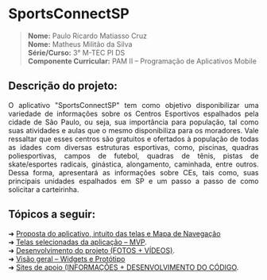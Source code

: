 
# SportsConnectSP

> **Nome:** Paulo Ricardo Matiasso Cruz <br>
> **Nome:** Matheus Militão da Silva <br>
> **Série/Curso:** 3° M-TEC PI DS <br>
> **Componente Curricular:** PAM II – Programação de Aplicativos Mobile

## Descrição do projeto:
<p align="justify">
O aplicativo "SportsConnectSP" tem como objetivo disponibilizar uma variedade de informações sobre os Centros Esportivos espalhados pela cidade de São Paulo, ou seja, sua importância para população, tal como suas atividades e aulas que o mesmo disponibiliza para os moradores. Vale ressaltar que esses centros são gratuitos e ofertados à população de todas as idades com diversas estruturas esportivas, como, piscinas, quadras poliesportivas, campos de futebol, quadras de tênis, pistas de skate/esportes radicais, ginástica, alongamento, caminhada, entre outros. Dessa forma, apresentará as informações sobre CEs, tais como, suas principais unidades espalhados em SP e um passo a passo de como solicitar a carteirinha. </p>

## Tópicos a seguir:

➜ [Proposta do aplicativo, intuito das telas e Mapa de Navegação](https://github.com/paulormcruz/SportsConnect/wiki/Explica%C3%A7%C3%A3o-sobre-o-Aplicativo) <br>
➜ [Telas selecionadas da aplicação – MVP](https://github.com/paulormcruz/SportsConnectSP/wiki/PRIMEIRA-PARTE-(MVP-%E2%80%93-Minimum-Viable-Product)). <br>
➜ [Desenvolvimento do projeto (FOTOS + VÍDEOS)](https://github.com/paulormcruz/SportsConnectSP/wiki/Desenvolvimento-do-projeto). <br>
➜ [Visão geral – Widgets e Protótipo](https://github.com/paulormcruz/SportsConnect/wiki/Widgets-utilizados-(especifica%C3%A7%C3%B5es)-e-Prot%C3%B3tipo) <br>
➜ [Sites de apoio (INFORMAÇÕES + DESENVOLVIMENTO DO CÓDIGO](https://github.com/paulormcruz/SportsConnectSP/wiki/SITES-DE-APOIO).<br>
